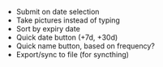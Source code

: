 * Submit on date selection
* Take pictures instead of typing
* Sort by expiry date
* Quick date button (+7d, +30d)
* Quick name button, based on frequency?
* Export/sync to file (for syncthing)
